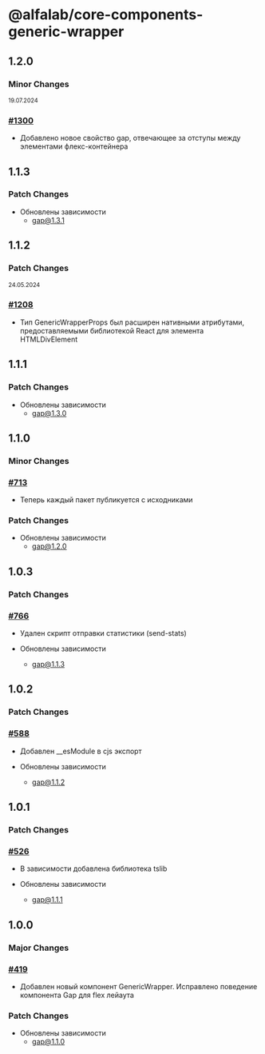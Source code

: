# @alfalab/core-components-generic-wrapper

## 1.2.0

### Minor Changes

<sup><time>19.07.2024</time></sup>

### [#1300](https://github.com/core-ds/core-components/pull/1300)

-   Добавлено новое свойство gap, отвечающее за отступы между элементами флекс-контейнера

## 1.1.3

### Patch Changes

-   Обновлены зависимости
    -   gap@1.3.1

## 1.1.2

### Patch Changes

<sup><time>24.05.2024</time></sup>

### [#1208](https://github.com/core-ds/core-components/pull/1208)

-   Тип GenericWrapperProps был расширен нативными атрибутами, предоставляемыми библиотекой React для элемента HTMLDivElement

## 1.1.1

### Patch Changes

-   Обновлены зависимости
    -   gap@1.3.0

## 1.1.0

### Minor Changes

### [#713](https://github.com/core-ds/core-components/pull/713)

-   Теперь каждый пакет публикуется с исходниками

### Patch Changes

-   Обновлены зависимости
    -   gap@1.2.0

## 1.0.3

### Patch Changes

### [#766](https://github.com/core-ds/core-components/pull/766)

-   Удален скрипт отправки статистики (send-stats)

-   Обновлены зависимости
    -   gap@1.1.3

## 1.0.2

### Patch Changes

### [#588](https://github.com/core-ds/core-components/pull/588)

-   Добавлен \_\_esModule в cjs экспорт

-   Обновлены зависимости
    -   gap@1.1.2

## 1.0.1

### Patch Changes

### [#526](https://github.com/core-ds/core-components/pull/526)

-   В зависимости добавлена библиотека tslib

-   Обновлены зависимости
    -   gap@1.1.1

## 1.0.0

### Major Changes

### [#419](https://github.com/core-ds/core-components/pull/419)

-   Добавлен новый компонент GenericWrapper. Исправлено поведение компонента Gap для flex лейаута

### Patch Changes

-   Обновлены зависимости
    -   gap@1.1.0
